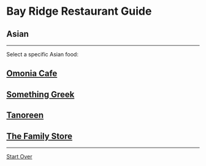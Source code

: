 # Bay Ridge Restaurant Guide
## Asian
---
Select a specific Asian food:
## [Omonia Cafe](https://omoniacafe.com/)

## [Something Greek](https://www.somethinggreek.com/)

## [Tanoreen](https://tanoreen.com/)

## [The Family Store](http://familystorecooks.com/)
---
[Start Over](../home.md)